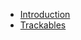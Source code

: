 

* [Introduction](introduction.md)
* [Trackables](trackables.md)
<!-- * [Subsystems](subsystem.md)
* [Reycasting](raycasting.md)
* [Camera Image](camera_image.md)
* [Extensions](#) -->